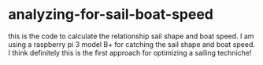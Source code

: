 # analyzing-for-sail-boat-speed
this is the code to calculate the relationship sail shape and boat speed. I am using a raspberry pi 3 model B+ for catching the sail shape and boat speed. I think definitely this is the first approach  for optimizing a sailing techniche!
